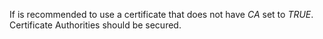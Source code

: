 If is recommended to use a certificate that does not have *CA* set to *TRUE*.
Certificate Authorities should be secured.
